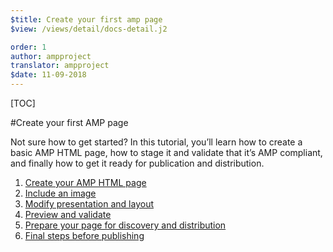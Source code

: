 ```yaml
---
$title: Create your first amp page
$view: /views/detail/docs-detail.j2

order: 1
author: ampproject
translator: ampproject
$date: 11-09-2018
---
```


[TOC]

#Create your first AMP page

Not sure how to get started? In this tutorial, you’ll learn how to create a basic AMP HTML page, how to stage it and validate that it’s AMP compliant, and finally how to get it ready for publication and distribution.

1. [Create your AMP HTML page]()
2. [Include an image]()
3. [Modify presentation and layout]()
4. [Preview and validate]()
5. [Prepare your page for discovery and distribution]()
6. [Final steps before publishing]()
